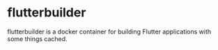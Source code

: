 # flutterbuilder

flutterbuilder is a docker container for building Flutter applications with some things cached.
